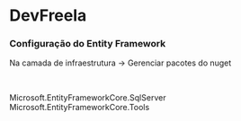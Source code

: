 # DevFreela

### Configuração do Entity Framework

Na camada de infraestrutura -> Gerenciar pacotes do nuget

<br>

Microsoft.EntityFrameworkCore.SqlServer
Microsoft.EntityFrameworkCore.Tools


